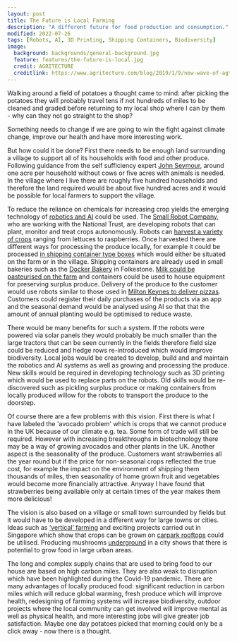 ```yaml
---
layout: post
title: The Future is Local Farming
description: "A different future for food production and consumption."
modified: 2022-07-26
tags: [Robots, AI, 3D Printing, Shipping Containers, Biodiversity]
image:
  background: backgrounds/general-background.jpg
  feature: features/the-future-is-local.jpg
  credit: AGRITECTURE
  creditlink: https://www.agritecture.com/blog/2019/1/9/new-wave-of-agtech-startups-are-putting-robots-in-the-fields
---
```


Walking around a field of potatoes a thought came to mind: after picking the potatoes they will probably travel tens if not hundreds of miles to be cleaned and graded before returning to my local shop where I can by them - why can they not go straight to the shop?

Something needs to change if we are going to win the fight against climate change, improve our health and have more interesting work.

But how could it be done? First there needs to be enough land surrounding a village to support all of its households with food and other produce. Following guidance from the self sufficiency expert [John Seymour](https://en.wikipedia.org/wiki/John_Seymour_(author)), around one acre per household without cows or five acres with animals is needed. In the village where I live there are roughly five hundred households and therefore the land required would be about five hundred acres and it would be possible for local farmers to support the village.  

To reduce the reliance on chemicals for increasing crop yields the emerging technology of [robotics and AI](https://www.nationaltrust.org.uk/features/working-with-robots-to-transform-farming) could be used. The [Small Robot Company](https://www.smallrobotcompany.com/), who are working with the National Trust, are developing robots that can plant, monitor and treat crops autonomously.  Robots can [harvest a variety of crops](https://builtin.com/robotics/farming-agricultural-robots) ranging from lettuces to raspberries.  Once harvested there are different ways for processing the produce locally, for example it could be processed [in shipping container type boxes](https://www.eufic.org/en/collaboration/article/fox-food-processing-in-a-box-innovative-local-fruit-and-vegetable-processing-for-a-sustainable-future) which would either be situated on the farm or in the village. Shipping containers are already used in small bakeries such as the [Docker Bakery](https://dockerbakery.com/) in Folkestone. [Milk could be pasteurised on the farm](https://www.farmbusiness.co.uk/livestock/dairy/new-on-farm-milk-pasteuriser-range-launched.html) and containers could be used to house equipment for preserving surplus produce. Delivery of the produce to the customer would use robots similar to those used in [Milton Keynes to deliver pizzas](https://www.independent.co.uk/news/long_reads/delivery-robot-milton-keynes-coronavirus-a9537121.html). Customers could register their daily purchases of the products via an app and the seasonal demand would be analysed using AI so that that the amount of annual planting would be optimised to reduce waste.

There would be many benefits for such a system. If the robots were powered via solar panels they would probably be much smaller than the large tractors that can be seen currently in the fields therefore field size could be reduced and hedge rows re-introduced which would improve biodiversity. Local jobs would be created to develop, build and and maintain the robotics and AI systems as well as growing and processing the produce. New skills would be required in developing technology such as 3D printing which would be used to replace parts on the robots. Old skills would be re-discovered such as pickling surplus produce or making containers from locally produced willow for the robots to transport the produce to the doorstep.

Of course there are a few problems with this vision. First there is what I have labeled the 'avocado problem' which is crops that we cannot produce in the UK because of our climate e.g. tea.  Some form of trade will still be required. However with increasing breakthroughs in biotechnology there may be a way of growing avocados and other plants in the UK. Another aspect is the seasonality of the produce.  Customers want strawberries all the year round but if the price for non-seasonal crops reflected the true cost, for example the impact on the environment of shipping them thousands of miles, then seasonality of home grown fruit and vegetables would become more financially attractive. Anyway I have found that strawberries being available only at certain times of the year makes them more delicious!

The vision is also based on a village or small town surrounded by fields but it would have to be developed in a different way for large towns or cities. Ideas such as [‘vertical’ farming](https://www.fwi.co.uk/arable/crop-management/why-vertical-farming-is-growing-in-the-uk) and exciting projects carried out in Singapore which show that crops can be grown on [carpark rooftops](https://www.straitstimes.com/singapore/veggies-to-be-grown-at-more-hdb-carpark-rooftops) could be utilised.  Producing mushrooms [underground](https://www.crumbsmag.com/features/552_fun-guy/) in a city shows that there is potential to grow food in large urban areas.

The long and complex supply chains that are used to bring food to our house are based on high carbon miles.  They are also weak to disruption which have been highlighted during the Covid-19 pandemic. There are many advantages of locally produced food: significant reduction in carbon miles which will reduce global warming, fresh produce which will improve health, redesigning of farming systems will increase biodiversity, outdoor projects where the local community can get involved will improve mental as well as physical health, and more interesting jobs will give greater job satisfaction.  Maybe one day potatoes picked that morning could only be a click away - now there is a thought.
